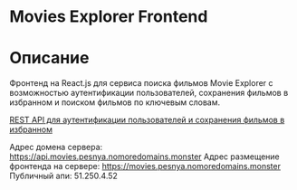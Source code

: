 # Movies Explorer Frontend

# Описание

Фронтенд на React.js для сервиса поиска фильмов Movie Explorer с возможностью аутентификации пользователей, сохранения фильмов в избранном и поиском фильмов по ключевым словам.

[REST API для аутентификации пользователей и сохранения фильмов в избранном](https://github.com/KatyaPesnya/movies-explorer-api)

Адрес домена сервера: https://api.movies.pesnya.nomoredomains.monster
Адрес размещение фронтенда на сервере: https://movies.pesnya.nomoredomains.monster
 Публичный апи: 51.250.4.52
